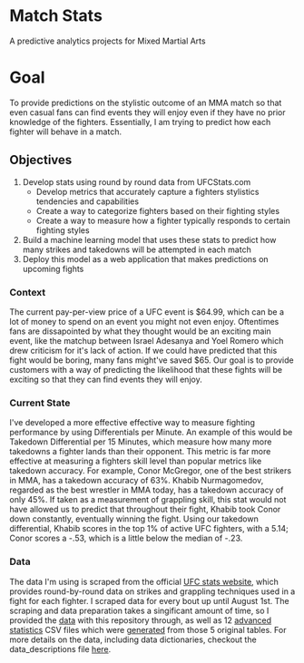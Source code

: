 # Match Stats
A predictive analytics projects for Mixed Martial Arts

# Goal
To provide predictions on the stylistic outcome of an MMA match so that even casual fans can find events they 
will enjoy even if they have no prior knowledge of the fighters. Essentially, I am trying to predict how each
fighter will behave in a match.

## Objectives
1. Develop stats using round by round data from UFCStats.com
    * Develop metrics that accurately capture a fighters stylistics tendencies and capabilities
    * Create a way to categorize fighters based on their fighting styles
    * Create a way to measure how a fighter typically responds to certain fighting styles
2. Build a machine learning model that uses these stats to predict how many strikes and takedowns will be 
attempted in each match
3. Deploy this model as a web application that makes predictions on upcoming fights

### Context
The current pay-per-view price of a UFC event is $64.99, which can be a lot of money to spend on an event you 
might not even enjoy. Oftentimes fans are dissapointed by what they thought would be an exciting main event, 
like the matchup between Israel Adesanya and Yoel Romero which drew criticism for it's lack of action. If we
could have predicted that this fight would be boring, many fans might've saved $65. Our goal is to provide 
customers with a way of predicting the likelihood that these fights will be exciting so that they can find 
events they will enjoy.

### Current State
I've developed a more effective effective way to measure fighting performance by using Differentials per Minute.
An example of this would be Takedown Differential per 15 Minutes, which measure how many more takedowns a fighter 
lands than their opponent. This metric is far more effective at measuring a fighters skill level than popular
metrics like takedown accuracy. For example, Conor McGregor, one of the best strikers in MMA, has a takedown 
accuracy of 63%. Khabib Nurmagomedov, regarded as the best wrestler in MMA today, has a takedown accuracy of
only 45%. If taken as a measurement of grappling skill, this stat would not have allowed us to predict that 
throughout their fight, Khabib took Conor down constantly, eventually winning the fight. Using our takedown 
differential, Khabib scores in the top 1% of active UFC fighters, with a 5.14; Conor scores a -.53, which is
a little below the median of -.23.

### Data
The data I'm using is scraped from the official [UFC stats website](http://www.ufcstats.com/statistics/events/completed),
which provides round-by-round data on strikes and grappling techniques used in a fight for each fighter. I scraped data
for every bout up until August 1st. The scraping and data preparation takes a singificant amount of time, so I provided 
the [data](data/ufcstats_data) with this repository through, as well as 12 [advanced statistics](data/ufc_stats/advanced_stats) 
CSV files which were [generated](notebooks/01_data_cleaning/07c_advanced_statistics_by_round.ipynb) from those 5 original tables.
For more details on the data, including data dictionaries, checkout the data_descriptions file [here](data_description.md).
